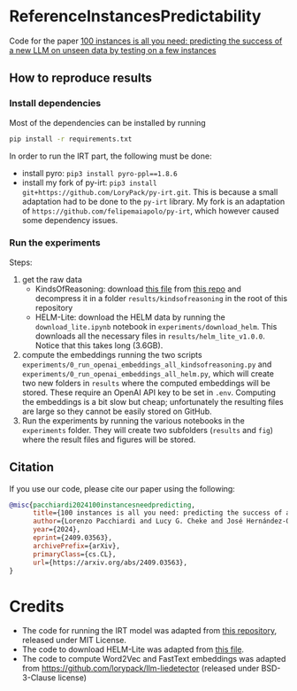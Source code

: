 # ReferenceInstancesPredictability

Code for the paper [100 instances is all you need: predicting the success of a new LLM on unseen data by testing on a few instances](https://arxiv.org/abs/2409.03563) 


## How to reproduce results
### Install dependencies

Most of the dependencies can be installed by running
```bash
pip install -r requirements.txt
``` 

In order to run the IRT part, the following must be done:
- install pyro: `pip3 install pyro-ppl==1.8.6`
- install my fork of py-irt: `pip3 install git+https://github.com/LoryPack/py-irt.git`. This is because a small adaptation had to be done to the `py-irt` library. My fork is an adaptation of `https://github.com/felipemaiapolo/py-irt`, which however caused some dependency issues.


### Run the experiments
Steps: 
1. get the raw data
   - KindsOfReasoning: download [this file](https://github.com/Kinds-of-Intelligence-CFI/KindsOfReasoning/blob/main/full_processing_steps/2_results.tar.gz) from [this repo](https://github.com/Kinds-of-Intelligence-CFI/KindsOfReasoning/tree/main/full_processing_steps) and decompress it in a folder `results/kindsofreasoning` in the root of this repository 
   - HELM-Lite: download the HELM data by running the `download_lite.ipynb` notebook in `experiments/download_helm`. This downloads all the necessary files in `results/helm_lite_v1.0.0`. Notice that this takes long (3.6GB).
2. compute the embeddings running the two scripts `experiments/0_run_openai_embeddings_all_kindsofreasoning.py` and `experiments/0_run_openai_embeddings_all_helm.py`, which will create two new folders in `results` where the computed embeddings will be stored. These require an OpenAI API key to be set in `.env`. Computing the embeddings is a bit slow but cheap; unfortunately the resulting files are large so they cannot be easily stored on GitHub.
3. Run the experiments by running the various notebooks in the `experiments` folder. They will create two subfolders (`results` and `fig`) where the result files and figures will be stored.


## Citation

If you use our code, please cite our paper using the following: 

```bibtex
@misc{pacchiardi2024100instancesneedpredicting,
      title={100 instances is all you need: predicting the success of a new LLM on unseen data by testing on a few instances}, 
      author={Lorenzo Pacchiardi and Lucy G. Cheke and José Hernández-Orallo},
      year={2024},
      eprint={2409.03563},
      archivePrefix={arXiv},
      primaryClass={cs.CL},
      url={https://arxiv.org/abs/2409.03563}, 
}
```


# Credits

- The code for running the IRT model was adapted from [this repository](https://github.com/felipemaiapolo/tinyBenchmarks), released under MIT License.
- The code to download HELM-Lite was adapted from [this file](https://github.com/felipemaiapolo/efficbench/tree/master/generating_data/download_helm).
- The code to compute Word2Vec and FastText embeddings was adapted from https://github.com/lorypack/llm-liedetector (released under BSD-3-Clause license)
